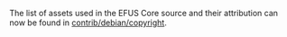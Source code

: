 The list of assets used in the EFUS Core source and their attribution can now be found in [contrib/debian/copyright](../contrib/debian/copyright).
